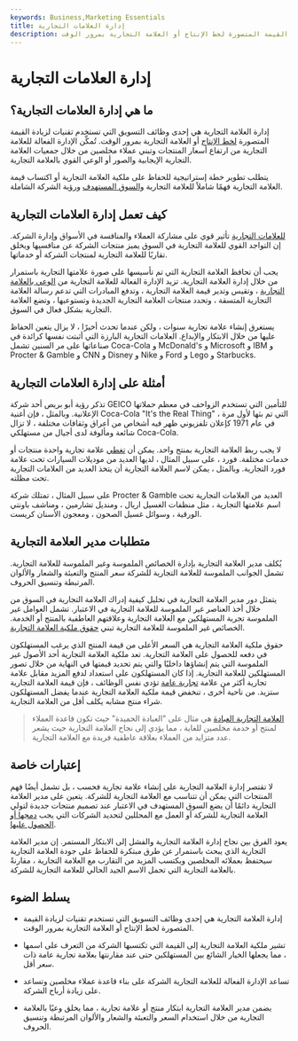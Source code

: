 ```yaml
---
keywords: Business,Marketing Essentials
title: إدارة العلامات التجارية
description: إدارة العلامة التجارية هي وظيفة تسويقية تستخدم تقنيات إدارة العلامة التجارية لزيادة القيمة المتصورة لخط الإنتاج أو العلامة التجارية بمرور الوقت.
---
```


# إدارة العلامات التجارية
## ما هي إدارة العلامات التجارية؟

إدارة العلامة التجارية هي إحدى وظائف التسويق التي تستخدم تقنيات لزيادة القيمة المتصورة [لخط الإنتاج](/product-line) أو العلامة التجارية بمرور الوقت. تُمكِّن الإدارة الفعالة للعلامة التجارية من ارتفاع أسعار المنتجات وتبني عملاء مخلصين من خلال جمعيات العلامة التجارية الإيجابية والصور أو الوعي القوي بالعلامة التجارية.

يتطلب تطوير خطة إستراتيجية للحفاظ على ملكية العلامة التجارية أو اكتساب قيمة العلامة التجارية فهمًا شاملاً للعلامة التجارية [والسوق المستهدف](/target-market) ورؤية الشركة الشاملة.

## كيف تعمل إدارة العلامات التجارية

[للعلامات التجارية](/brand) تأثير قوي على مشاركة العملاء والمنافسة في الأسواق وإدارة الشركة. إن التواجد القوي للعلامة التجارية في السوق يميز منتجات الشركة عن منافسيها ويخلق تقاربًا للعلامة التجارية لمنتجات الشركة أو خدماتها.

يجب أن تحافظ العلامة التجارية التي تم تأسيسها على صورة علامتها التجارية باستمرار من خلال إدارة العلامة التجارية. تزيد الإدارة الفعالة للعلامة التجارية من [الوعي بالعلامة التجارية](/brandawareness) ، وتقيس وتدير قيمة العلامة التجارية ، وتدفع المبادرات التي تدعم رسالة العلامة التجارية المتسقة ، وتحدد منتجات العلامة التجارية الجديدة وتستوعبها ، وتضع العلامة التجارية بشكل فعال في السوق.

يستغرق إنشاء علامة تجارية سنوات ، ولكن عندما تحدث أخيرًا ، لا يزال يتعين الحفاظ عليها من خلال الابتكار والإبداع. العلامات التجارية البارزة التي أثبتت نفسها كرائدة في صناعاتها على مر السنين تشمل Coca-Cola و McDonald's و Microsoft و IBM و Procter & Gamble و CNN و Disney و Nike و Ford و Lego و Starbucks.

## أمثلة على إدارة العلامات التجارية

تذكر رؤية أبو بريص أحد شركة GEICO للتأمين التي تستخدم الزواحف في معظم حملاتها الإعلانية. وبالمثل ، فإن أغنية Coca-Cola "It's the Real Thing" ، التي تم بثها لأول مرة في عام 1971 كإعلان تلفزيوني ظهر فيه أشخاص من أعراق وثقافات مختلفة ، لا تزال شائعة ومألوفة لدى أجيال من مستهلكي Coca-Cola.

لا يجب ربط العلامة التجارية بمنتج واحد. يمكن أن [تغطي](/product-family) علامة تجارية واحدة منتجات أو خدمات مختلفة. فورد ، على سبيل المثال ، لديها العديد من موديلات السيارات تحت علامة فورد التجارية. وبالمثل ، يمكن لاسم العلامة التجارية أن يتخذ العديد من العلامات التجارية تحت مظلته.

على سبيل المثال ، تمتلك شركة Procter & Gamble العديد من العلامات التجارية تحت اسم علامتها التجارية ، مثل منظفات الغسيل اريال ، ومنديل تشارمين ، ومناشف باونتي الورقية ، وسوائل غسيل الصحون ، ومعجون الأسنان كريست.

## متطلبات مدير العلامة التجارية

يُكلف مدير العلامة التجارية بإدارة الخصائص الملموسة وغير الملموسة للعلامة التجارية. تشمل الجوانب الملموسة للعلامة التجارية للشركة سعر المنتج والتعبئة والشعار والألوان المرتبطة وتنسيق الحروف.

يتمثل دور مدير العلامة التجارية في تحليل كيفية إدراك العلامة التجارية في السوق من خلال أخذ العناصر غير الملموسة للعلامة التجارية في الاعتبار. تشمل العوامل غير الملموسة تجربة المستهلكين مع العلامة التجارية وعلاقتهم العاطفية بالمنتج أو الخدمة. الخصائص غير الملموسة للعلامة التجارية تبني [حقوق ملكية العلامة التجارية](/brandequity).

حقوق ملكية العلامة التجارية هي السعر الأعلى من قيمة المنتج الذي يرغب المستهلكون في دفعه للحصول على العلامة التجارية. تعد ملكية العلامة التجارية أحد الأصول غير الملموسة التي يتم إنشاؤها داخليًا والتي يتم تحديد قيمتها في النهاية من خلال تصور المستهلكين للعلامة التجارية. إذا كان المستهلكون على استعداد لدفع المزيد مقابل علامة تجارية أكثر من علامة [تجارية عامة](/generic-brand) تؤدي نفس الوظائف ، فإن قيمة العلامة التجارية ستزيد. من ناحية أخرى ، تنخفض قيمة ملكية العلامة التجارية عندما يفضل المستهلكون شراء منتج مشابه يكلف أقل من العلامة التجارية.

> [العلامة التجارية العبادة](/cult-brand) هي مثال على "العبادة الحميدة" حيث تكون قاعدة العملاء لمنتج أو خدمة مخلصين للغاية ، مما يؤدي إلى نجاح العلامة التجارية حيث يشعر عدد متزايد من العملاء بعلاقة عاطفية فريدة مع العلامة التجارية.

>

## إعتبارات خاصة

لا تقتصر إدارة العلامة التجارية على إنشاء علامة تجارية فحسب ، بل تشمل أيضًا فهم المنتجات التي يمكن أن تتناسب مع العلامة التجارية للشركة. يتعين على مدير العلامة التجارية دائمًا أن يضع السوق المستهدف في الاعتبار عند تصميم منتجات جديدة لتولي العلامة التجارية للشركة أو العمل مع المحللين لتحديد الشركات التي يجب [دمجها أو الحصول عليها](/mergersandacquisitions).

يعود الفرق بين نجاح إدارة العلامة التجارية والفشل إلى الابتكار المستمر. إن مدير العلامة التجارية الذي يبحث باستمرار عن طرق مبتكرة للحفاظ على جودة العلامة التجارية سيحتفظ بعملائه المخلصين ويكتسب المزيد من التقارب مع العلامة التجارية ، مقارنةً بالعلامة التجارية التي تحمل الاسم الجيد الحالي للعلامة التجارية للشركة.

## يسلط الضوء

- إدارة العلامة التجارية هي إحدى وظائف التسويق التي تستخدم تقنيات لزيادة القيمة المتصورة لخط الإنتاج أو العلامة التجارية بمرور الوقت.

- تشير ملكية العلامة التجارية إلى القيمة التي تكتسبها الشركة من التعرف على اسمها ، مما يجعلها الخيار الشائع بين المستهلكين حتى عند مقارنتها بعلامة تجارية عامة ذات سعر أقل.

- تساعد الإدارة الفعالة للعلامة التجارية الشركة على بناء قاعدة عملاء مخلصين وتساعد على زيادة أرباح الشركة.

- يضمن مدير العلامة التجارية ابتكار منتج أو علامة تجارية ، مما يخلق وعيًا بالعلامة التجارية من خلال استخدام السعر والتعبئة والشعار والألوان المرتبطة وتنسيق الحروف.

